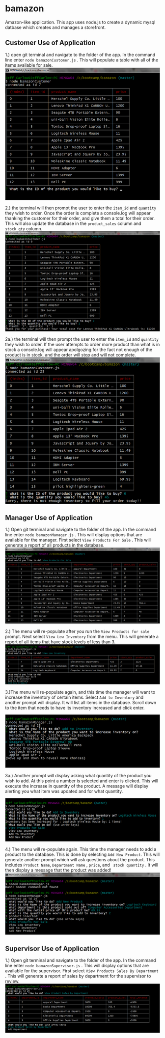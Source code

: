 # bamazon
Amazon-like application. This app uses node.js  to create a dynamic mysql datbase which creates and manages a storefront.

## Customer Use of Application

1.) open git terminal and navigate to the folder of the app. In the command line enter `node bamazonCustomer.js` . This will populate a table with all of the items available for sale.
![Bamazon Customer items](images/bamazonCustomercommandscreen.png)

2.) the terminal will then prompt the user to enter the `item_id` and `quantity` they wish to order. Once the order is complete a console.log will appear thanking the customer for their order, and give them a total for their order. This will also update the database in the `product_sales` column and `stock_qty` column.
![Bamazon Customer item selection](images/customeritemselection.png)

2a.) the terminal will then prompt the user to enter the `item_id` and `quantity` they wish to order. If the user attempts to order more product than what is in stock a console.log will appear apolgozing for the fact not enough of the product is in stock, and the order will stop and will not complete.
![Bamazon Customer Not Enough In Stock](images/notenough.png)

## Manager Use of Application

1.) Open git terminal and navigate to the folder of the app. In the command line enter `node bamazonManager.js` . This will display options that are available for the manager. First select `View Products For Sale` . This will generate a report of all products in the database.
![Bamazon Manager View Products](images/manager_viewproducts.png)

2.) The menu will re-populate after you run the `View Products for sale` prompt. Next select `View Low Inventory` from the menu. This will generate a report of all items that have stock levels of less than 3.
![Bamazon Manager View Low Inventory](images/lowinventory.png)

3.)The menu will re-populate again, and this time the manager will want to increase the inventory of certain items. Select `Add to Inventory` and another prompt will display. It will list all items in the database. Scroll down to the item that needs to have its inventory increased and click enter.

![BamazonManager Increase Inventory First Prompt](images/increaseinventory1.png)

3a.) Another prompt will display asking what quantity of the product you wish to add. At this point a number is selected and enter is clicked. This will execute the increase in quantity of the product. A message will display alerting you what item was updated and for what quantity.

![Bamazon Manager Increase Inventory Second Prompt](images/increaseinventory2.png)

4.) The menu will re-populate again. This time the manager needs to add a product to the database. This is done by selecting `Add New Product`. This will generate another prompt which will ask questions about the product. This includes `Product Name`, `Department Name` , `price`, and ` stock quantity` . It will then display a message that the product was added!
![Bamazon Customer item selection](images/addproduct.png)

## Supervisor Use of Application

1.) Open git terminal and navigate to the folder of the app. In the command line enter `node bamazonSupervisor.js` . This will display options that are available for the supervisor. First select `View Products Sales By Department` . This will generate a report of sales by department for the supervisor to review.
![Bamazon Supervisor Sales Report](images/supervisor_report.png)
